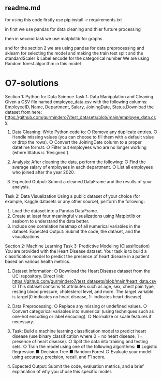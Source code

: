 ## readme.md
for using this code firstly use 
pip install -r requirements.txt

in first we use pandas for data cleaning and thier furture processing

then in second task we use matplotlib for graphs



and for the section 2 
we are using pandas for data preprocessing and
sklearn for selecting the model and making the train test split
and the standardScaler & Label encode for the categorical number 
We are using Random forest algorithm in this model 
 


# O7-solutions

Section 1: Python for Data Science
Task 1: Data Manipulation and Cleaning
Given a CSV file named employee_data.csv with the following columns: EmployeeID,
Name, Department, Salary, JoiningDate, Status.Download the dataset from here:
https://github.com/gurmindero7/test_datasets/blob/main/employee_data.csv
1. Data Cleaning: Write Python code to:
○ Remove any duplicate entries.
○ Handle missing values (you can choose to fill them with a default value or
drop the rows).
○ Convert the JoiningDate column to a proper datetime format.
○ Filter out employees who are no longer working (where Status is
'Resigned').

2. Analysis: After cleaning the data, perform the following:
○ Find the average salary of employees in each department.
○ List all employees who joined after the year 2020.
3. Expected Output: Submit a cleaned DataFrame and the results of your analysis.

Task 2: Data Visualization
Using a public dataset of your choice (for example, Kaggle datasets or any other source),
perform the following:
1. Load the dataset into a Pandas DataFrame.
2. Create at least four meaningful visualizations using Matplotlib or seaborn to
understand the data better.
3. Include one correlation heatmap of all numerical variables in the dataset.
Expected Output: Submit the code, the dataset, and the visualizations.

Section 2: Machine Learning
Task 3: Predictive Modeling (Classification)
You are provided with the Heart Disease dataset. Your task is to build a classification model
to predict the presence of heart disease in a patient based on various health metrics.
1. Dataset Information:
○ Download the Heart Disease dataset from the UCI repository.
Direct link:
https://github.com/gurmindero7/test_datasets/blob/main/heart_data.csv
○ This dataset contains 14 attributes such as age, sex, chest pain type, resting
blood pressure, cholesterol level, and more. The target variable is target(0
indicates no heart disease, 1- indicates heart disease).

2. Data Preprocessing:
○ Replace any missing or undefined values.
○ Convert categorical variables into numerical (using techniques such as
one-hot encoding or label encoding).
○ Normalize or scale features if necessary.
3. Task: Build a machine learning classification model to predict heart disease (use
binary classification where 0 = no heart disease, 1 = presence of heart disease).
○ Split the data into training and testing sets.
○ Train the model using one of the following algorithms:
■ Logistic Regression
■ Decision Tree
■ Random Forest
○ Evaluate your model using accuracy, precision, recall, and F1 score.
4. Expected Output: Submit the code, evaluation metrics, and a brief explanation of
why you chose this specific model.
